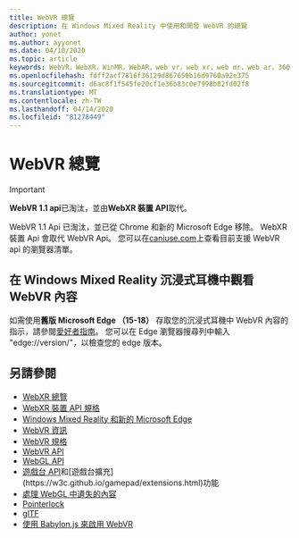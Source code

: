 ```yaml
---
title: WebVR 總覽
description: 在 Windows Mixed Reality 中使用和開發 WebVR 的總覽
author: yonet
ms.author: ayyonet
ms.date: 04/10/2020
ms.topic: article
keywords: WebVR，WebXR，WinMR，WebAR，web vr，web xr，web mr，web ar，360，360 video，360影片，360相片，360相片，360內容，沉浸式 web，immersiveweb，IW
ms.openlocfilehash: fdff2acf7816f36129d867650b16d9760a92e375
ms.sourcegitcommit: d6ac8f1f545fe20cf1e36b83c0e7998b82fd02f8
ms.translationtype: MT
ms.contentlocale: zh-TW
ms.lasthandoff: 04/14/2020
ms.locfileid: "81278449"
---
```

# <a name="webvr-overview"></a>WebVR 總覽

> [!IMPORTANT]
> **WebVR 1.1 api**已淘汰，並由**WebXR 裝置 API**取代。

WebVR 1.1 Api 已淘汰，並已從 Chrome 和新的 Microsoft Edge 移除。 WebXR 裝置 Api 會取代 WebVR Api。 您可以在[caniuse.com](https://caniuse.com/#search=webvr)上查看目前支援 WebVR api 的瀏覽器清單。

## <a name="viewing-webvr-content-in-windows-mixed-reality-immersive-headsets"></a>在 Windows Mixed Reality 沉浸式耳機中觀看 WebVR 內容

如需使用**舊版 Microsoft Edge （15-18）** 存取您的沉浸式耳機中 WebVR 內容的指示，請參閱[愛好者指南](https://docs.microsoft.com/windows/mixed-reality/enthusiast-guide/webvr)。 您可以在 Edge 瀏覽器搜尋列中輸入 "edge://version/"，以檢查您的 edge 版本。

## <a name="see-also"></a>另請參閱

* [WebXR 總覽](webxr-overview.md)
* [WebXR 裝置 API 規格](https://immersive-web.github.io/webxr/)
* [Windows Mixed Reality 和新的 Microsoft Edge](https://docs.microsoft.com/windows/mixed-reality/new-microsoft-edge)
* [WebVR 資訊](https://webvr.info)
* [WebVR 規格](https://w3c.github.io/webvr/)
* [WebVR API](https://msdn.microsoft.com/library/mt806281(v=vs.85).aspx)
* [WebGL API](https://msdn.microsoft.com/library/bg182648(v=vs.85).aspx)
* [遊戲台 API](https://msdn.microsoft.com/library/dn743630(v=vs.85).aspx)和[遊戲台擴充](https://w3c.github.io/gamepad/extensions.html)功能
* [處理 WebGL 中遺失的內容](https://www.khronos.org/webgl/wiki/HandlingContextLost)
* [Pointerlock](https://www.w3.org/TR/pointerlock/)
* [glTF](https://www.khronos.org/gltf)
* [使用 Babylon.js 來啟用 WebVR](https://docs.microsoft.com/windows/uwp/get-started/adding-webvr-to-a-babylonjs-game)
